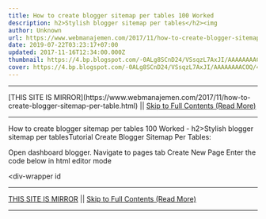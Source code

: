 ```yaml
---
title: How to create blogger sitemap per tables 100 Worked
description: h2>Stylish blogger sitemap per tables</h2><img
author: Unknown
url: https://www.webmanajemen.com/2017/11/how-to-create-blogger-sitemap-per-table.html
date: 2019-07-22T03:23:17+07:00
updated: 2017-11-16T12:34:00.000Z
thumbnail: https://4.bp.blogspot.com/-0ALg8SCnD24/VSsqzL7AxJI/AAAAAAAACOQ/4w_tFyoUEVo/s1600/Menerapkan%2BDaftar%2Bisi%2BMenurut%2BLabel.png
cover: https://4.bp.blogspot.com/-0ALg8SCnD24/VSsqzL7AxJI/AAAAAAAACOQ/4w_tFyoUEVo/s1600/Menerapkan%2BDaftar%2Bisi%2BMenurut%2BLabel.png
---
```


<hr/> [THIS SITE IS MIRROR](https://www.webmanajemen.com/2017/11/how-to-create-blogger-sitemap-per-table.html) || <a href="https://www.webmanajemen.com/2017/11/how-to-create-blogger-sitemap-per-table.html" rel="follow" class="button" id="read-more">Skip to Full Contents (Read More)</a> <hr/> How to create blogger sitemap per tables 100 Worked - h2>Stylish blogger sitemap per tables</h2><img Stylish blogger sitemap per tables

Tutorial Create Blogger Sitemap Per Tables:

Open dashboard blogger.
Navigate to pages tab
Create New Page
Enter the code below in html editor mode

<div-wrapper id <hr/> [THIS SITE IS MIRROR](https://www.webmanajemen.com/2017/11/how-to-create-blogger-sitemap-per-table.html) || <a href="https://www.webmanajemen.com/2017/11/how-to-create-blogger-sitemap-per-table.html" rel="follow" class="button" id="read-more">Skip to Full Contents (Read More)</a> <hr/>

<script>
    if (location.host.includes('dimaslanjaka12')) {
      location.replace('https://www.webmanajemen.com/2017/11/how-to-create-blogger-sitemap-per-table.html');
    }
  </script>